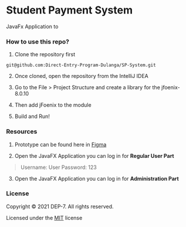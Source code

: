 # Student Payment System

[comment]: <> (A simple Java FX Application to study and demonstrate many Java and SE related stuff.)

JavaFx Application to 

### How to use this repo?

1. Clone the repository first 

``git@github.com:Direct-Entry-Program-Dulanga/SP-System.git``

2. Once cloned, open the repository from the IntelliJ IDEA

3. Go to the File > Project Structure and create a library for the jfoenix-8.0.10

4. Then add jFoenix to the module

5. Build and Run!

### Resources

1. Prototype can be found here in [Figma](https://www.figma.com/file/qWfzrE898rdAUL7BzSIp8E/Student-Payment-System-Prototype?node-id=0%3A2347) 

2. Open the JavaFX Application you can log in for **Regular User Part**
> Username: User
> Password: 123

3. Open the JavaFX Application you can log in for **Administration Part**
>

### License

Copyright &copy; 2021 DEP-7. All rights reserved.

Licensed under the [MIT](LICENSE) license


